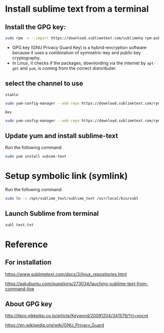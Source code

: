 # Install sublime text from a terminal 

## Install the GPG key: 
```sh
sudo rpm -v --import https://download.sublimetext.com/sublimehq-rpm-pub.gpg
```
- GPG key (GNU Privacy Guard Key) is a hybrid-encryption software because it uses a combination of symmetric-key and public key cryptography. 
- In Linux, it checks if the packages, downlording via the internet by `apt-get` and `yum`, is coming from the correct distoributer.  
## select the channel to use 
`stable` 

```sh
sudo yum-config-manager --add-repo https://download.sublimetext.com/rpm/stable/x86_64/sublime-text.repo
```

`Dev` 
```sh
sudo yum-config-manager --add-repo https://download.sublimetext.com/rpm/dev/x86_64/sublime-text.repo
```
## Update yum and install sublime-text 
Run the following command:
```sh
sudo yum install subime-text
```

# Setup symbolic link (symlink) 
Run the following command:
```sh
sudo ln -s /opt/sublime_text/sublime_text /usr/local/bin/subl
```
## Launch Sublime from terminal 
```sh
subl test.txt 
```




# Reference
## For installation 
https://www.sublimetext.com/docs/3/linux_repositories.html

https://askubuntu.com/questions/273034/lauching-sublime-text-from-command-line

## About GPG key 
http://itpro.nikkeibp.co.jp/article/Keyword/20091204/341579/?rt=nocnt

https://en.wikipedia.org/wiki/GNU_Privacy_Guard



